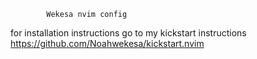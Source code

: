             Wekesa nvim config

for installation instructions go to my kickstart instructions 
https://github.com/Noahwekesa/kickstart.nvim